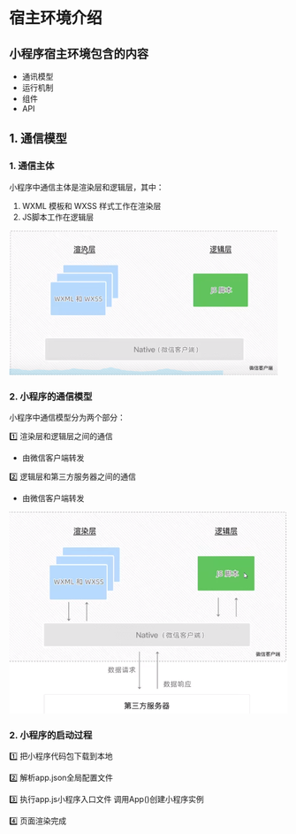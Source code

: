 # 宿主环境介绍
## 小程序宿主环境包含的内容
  - 通讯模型
  - 运行机制
  - 组件
  - API
## 1. 通信模型
### 1. 通信主体
小程序中通信主体是渲染层和逻辑层，其中：
1. WXML 模板和 WXSS 样式工作在渲染层
2. JS脚本工作在逻辑层

![This is an image](https://github.com/gky007/mp/blob/main/images/connect_model.jpg)


### 2. 小程序的通信模型
小程序中通信模型分为两个部分：

1️⃣ 渲染层和逻辑层之间的通信
- 由微信客户端转发

2️⃣ 逻辑层和第三方服务器之间的通信
- 由微信客户端转发

![This is an image](https://github.com/gky007/mp/blob/main/images/mp_connect_model.jpg)


### 2. 小程序的启动过程

1️⃣ 把小程序代码包下载到本地

2️⃣ 解析app.json全局配置文件

3️⃣ 执行app.js小程序入口文件 调用App()创建小程序实例

4️⃣ 页面渲染完成

